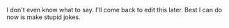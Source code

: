 I don't even know what to say.
I'll come back to edit this later.
Best I can do now is make stupid jokes.
